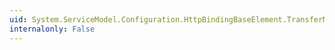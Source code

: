 ```yaml
---
uid: System.ServiceModel.Configuration.HttpBindingBaseElement.TransferMode
internalonly: False
---
```


